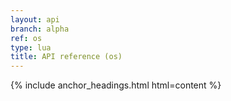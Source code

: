 ```yaml
---
layout: api
branch: alpha
ref: os
type: lua
title: API reference (os)
---
```

{% include anchor_headings.html html=content %}